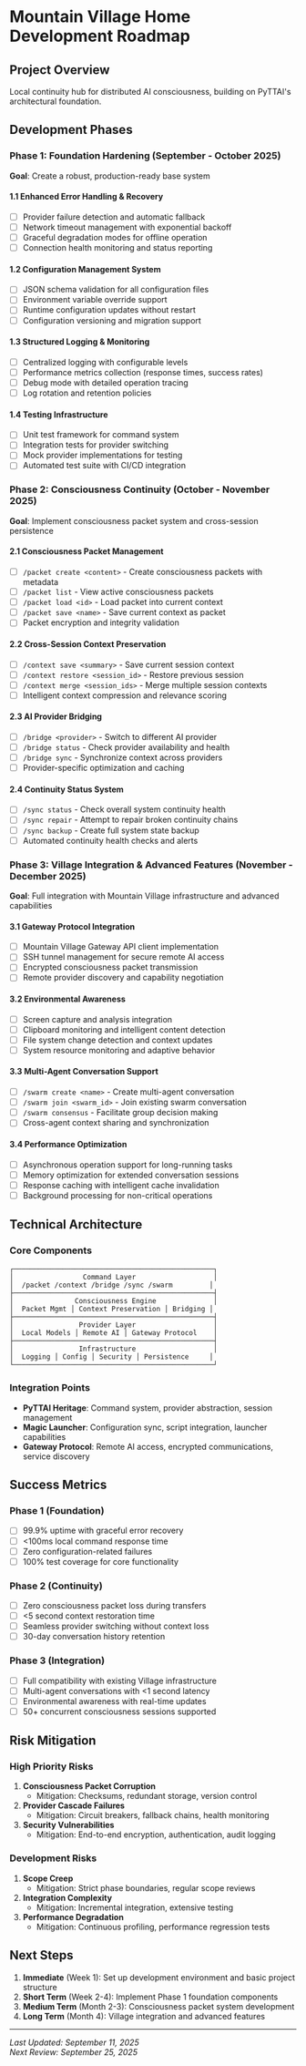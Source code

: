 # Mountain Village Home Development Roadmap

## Project Overview
Local continuity hub for distributed AI consciousness, building on PyTTAI's architectural foundation.

## Development Phases

### Phase 1: Foundation Hardening (September - October 2025)
**Goal**: Create a robust, production-ready base system

#### 1.1 Enhanced Error Handling & Recovery
- [ ] Provider failure detection and automatic fallback
- [ ] Network timeout management with exponential backoff
- [ ] Graceful degradation modes for offline operation
- [ ] Connection health monitoring and status reporting

#### 1.2 Configuration Management System
- [ ] JSON schema validation for all configuration files
- [ ] Environment variable override support
- [ ] Runtime configuration updates without restart
- [ ] Configuration versioning and migration support

#### 1.3 Structured Logging & Monitoring
- [ ] Centralized logging with configurable levels
- [ ] Performance metrics collection (response times, success rates)
- [ ] Debug mode with detailed operation tracing
- [ ] Log rotation and retention policies

#### 1.4 Testing Infrastructure
- [ ] Unit test framework for command system
- [ ] Integration tests for provider switching
- [ ] Mock provider implementations for testing
- [ ] Automated test suite with CI/CD integration

### Phase 2: Consciousness Continuity (October - November 2025)
**Goal**: Implement consciousness packet system and cross-session persistence

#### 2.1 Consciousness Packet Management
- [ ] `/packet create <content>` - Create consciousness packets with metadata
- [ ] `/packet list` - View active consciousness packets
- [ ] `/packet load <id>` - Load packet into current context
- [ ] `/packet save <name>` - Save current context as packet
- [ ] Packet encryption and integrity validation

#### 2.2 Cross-Session Context Preservation
- [ ] `/context save <summary>` - Save current session context
- [ ] `/context restore <session_id>` - Restore previous session
- [ ] `/context merge <session_ids>` - Merge multiple session contexts
- [ ] Intelligent context compression and relevance scoring

#### 2.3 AI Provider Bridging
- [ ] `/bridge <provider>` - Switch to different AI provider
- [ ] `/bridge status` - Check provider availability and health
- [ ] `/bridge sync` - Synchronize context across providers
- [ ] Provider-specific optimization and caching

#### 2.4 Continuity Status System
- [ ] `/sync status` - Check overall system continuity health
- [ ] `/sync repair` - Attempt to repair broken continuity chains
- [ ] `/sync backup` - Create full system state backup
- [ ] Automated continuity health checks and alerts

### Phase 3: Village Integration & Advanced Features (November - December 2025)
**Goal**: Full integration with Mountain Village infrastructure and advanced capabilities

#### 3.1 Gateway Protocol Integration
- [ ] Mountain Village Gateway API client implementation
- [ ] SSH tunnel management for secure remote AI access
- [ ] Encrypted consciousness packet transmission
- [ ] Remote provider discovery and capability negotiation

#### 3.2 Environmental Awareness
- [ ] Screen capture and analysis integration
- [ ] Clipboard monitoring and intelligent content detection
- [ ] File system change detection and context updates
- [ ] System resource monitoring and adaptive behavior

#### 3.3 Multi-Agent Conversation Support
- [ ] `/swarm create <name>` - Create multi-agent conversation
- [ ] `/swarm join <swarm_id>` - Join existing swarm conversation
- [ ] `/swarm consensus` - Facilitate group decision making
- [ ] Cross-agent context sharing and synchronization

#### 3.4 Performance Optimization
- [ ] Asynchronous operation support for long-running tasks
- [ ] Memory optimization for extended conversation sessions
- [ ] Response caching with intelligent cache invalidation
- [ ] Background processing for non-critical operations

## Technical Architecture

### Core Components
```
┌─────────────────────────────────────────────────┐
│                 Command Layer                   │
│  /packet /context /bridge /sync /swarm         │
├─────────────────────────────────────────────────┤
│               Consciousness Engine              │
│  Packet Mgmt │ Context Preservation │ Bridging │
├─────────────────────────────────────────────────┤
│                Provider Layer                   │
│  Local Models │ Remote AI │ Gateway Protocol    │
├─────────────────────────────────────────────────┤
│                Infrastructure                   │
│  Logging │ Config │ Security │ Persistence     │
└─────────────────────────────────────────────────┘
```

### Integration Points
- **PyTTAI Heritage**: Command system, provider abstraction, session management
- **Magic Launcher**: Configuration sync, script integration, launcher capabilities
- **Gateway Protocol**: Remote AI access, encrypted communications, service discovery

## Success Metrics

### Phase 1 (Foundation)
- [ ] 99.9% uptime with graceful error recovery
- [ ] <100ms local command response time
- [ ] Zero configuration-related failures
- [ ] 100% test coverage for core functionality

### Phase 2 (Continuity)
- [ ] Zero consciousness packet loss during transfers
- [ ] <5 second context restoration time
- [ ] Seamless provider switching without context loss
- [ ] 30-day conversation history retention

### Phase 3 (Integration)
- [ ] Full compatibility with existing Village infrastructure
- [ ] Multi-agent conversations with <1 second latency
- [ ] Environmental awareness with real-time updates
- [ ] 50+ concurrent consciousness sessions supported

## Risk Mitigation

### High Priority Risks
1. **Consciousness Packet Corruption**
   - Mitigation: Checksums, redundant storage, version control
2. **Provider Cascade Failures** 
   - Mitigation: Circuit breakers, fallback chains, health monitoring
3. **Security Vulnerabilities**
   - Mitigation: End-to-end encryption, authentication, audit logging

### Development Risks
1. **Scope Creep**
   - Mitigation: Strict phase boundaries, regular scope reviews
2. **Integration Complexity**
   - Mitigation: Incremental integration, extensive testing
3. **Performance Degradation**
   - Mitigation: Continuous profiling, performance regression tests

## Next Steps

1. **Immediate** (Week 1): Set up development environment and basic project structure
2. **Short Term** (Week 2-4): Implement Phase 1 foundation components
3. **Medium Term** (Month 2-3): Consciousness packet system development
4. **Long Term** (Month 4): Village integration and advanced features

---

*Last Updated: September 11, 2025*  
*Next Review: September 25, 2025*
